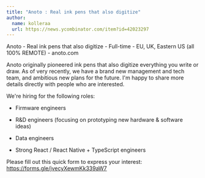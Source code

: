 ```yaml
---
title: "Anoto : Real ink pens that also digitize"
author:
  name: kolleraa
  url: https://news.ycombinator.com/item?id=42023297
---
```

Anoto - Real ink pens that also digitize - Full-time - EU, UK, Eastern US (all 100% REMOTE) - anoto.com

Anoto originally pioneered ink pens that also digitize everything you write or draw. As of very recently, we have a brand new management and tech team, and ambitious new plans for the future. I&#x27;m happy to share more details directly with people who are interested.

We&#x27;re hiring for the following roles:

- Firmware engineers

- R&amp;D engineers (focusing on prototyping new hardware &amp; software ideas)

- Data engineers

- Strong React &#x2F; React Native + TypeScript engineers

Please fill out this quick form to express your interest: <a href="https:&#x2F;&#x2F;forms.gle&#x2F;jvecyXewmKk339aW7" rel="nofollow">https:&#x2F;&#x2F;forms.gle&#x2F;jvecyXewmKk339aW7</a>
<JobApplication />
